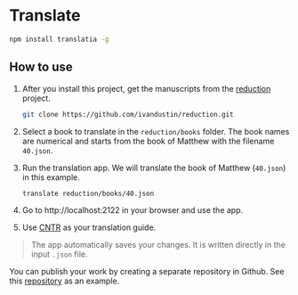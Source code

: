 # Translate

```sh
npm install translatia -g
```

## How to use

1. After you install this project, get the manuscripts from the [reduction](https://github.com/ivandustin/reduction)
project.

    ```sh
    git clone https://github.com/ivandustin/reduction.git
    ```

1. Select a book to translate in the `reduction/books` folder. The book names are numerical and starts from the book
of Matthew with the filename `40.json`.
1. Run the translation app. We will translate the book of Matthew (`40.json`) in this example.

    ```sh
    translate reduction/books/40.json
    ```

1. Go to http://localhost:2122 in your browser and use the app.
1. Use [CNTR](https://greekcntr.org/collation/index.htm) as your translation guide.

> The app automatically saves your changes. It is written directly in the input `.json` file.

You can publish your work by creating a separate repository in Github.
See this [repository](https://github.com/ivandustin/translation-ph) as an example.
